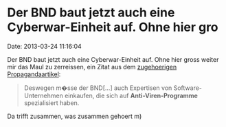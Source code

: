 Der BND baut jetzt auch eine Cyberwar-Einheit auf. Ohne hier gro
================================================================

Date: 2013-03-24 11:16:04

Der BND baut jetzt auch eine Cyberwar-Einheit auf. Ohne hier gross
weiter mir das Maul zu zerreissen, ein Zitat aus dem [zugehoerigen
Propagandaartikel](http://www.spiegel.de/netzwelt/netzpolitik/bnd-gruendet-neue-abteilung-zur-abwehr-von-hackerangriffen-a-890616.html):

> Deswegen m�sse der BND\[\...\] auch Expertisen von
> Software-Unternehmen einkaufen, die sich auf **Anti-Viren-Programme**
> spezialisiert haben.

Da trifft zusammen, was zusammen gehoert m)
